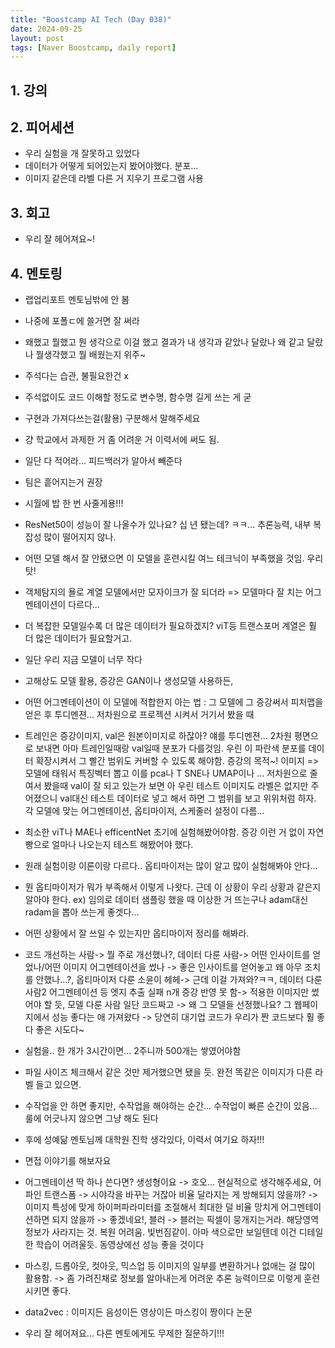 ```yaml
---
title: "Boostcamp AI Tech (Day 038)"
date: 2024-09-25
layout: post
tags: [Naver Boostcamp, daily report]
---
```

## 1. 강의

## 2. 피어세션
- 우리 실험을 개 잘못하고 있었다
- 데이터가 어떻게 되어있는지 봤어야했다. 분포... 
- 이미지 같은데 라벨 다른 거 지우기 프로그램 사용

## 3. 회고
- 우리 잘 헤어져요~!

## 4. 멘토링
- 랩업리포트 멘토님밖에 안 봄
- 나중에 포폴ㄷ에 쓸거면 잘 써라
- 왜했고 뭘했고 뭔 생각으로 이걸 했고 결과가 내 생각과 같았나 달랐나 왜 같고 달랐나 뭘생각했고 뭘 배웠는지 위주~
- 주석다는 습관, 불필요한건 x
- 주석없이도 코드 이해할 정도로 변수명, 함수명 길게 쓰는 게 굳
- 구현과 가져다쓰는걸(활용) 구분해서 말해주세요
- 걍 학교에서 과제한 거 좀 어려운 거 이력서에 써도 됨.
- 일단 다 적어라... 피드백러가 알아서 빼준다
- 팀은 흩어지는거 권장
- 시월에 밥 한 번 사줄게용!!!
- ResNet50이 성능이 잘 나올수가 있나요? 십 년 됐는데? ㅋㅋ... 추론능력, 내부 복잡성 많이 떨어지지 않나.
- 어떤 모델 해서 잘 안됐으면 이 모델을 훈련시킬 여느 테크닉이 부족했을 것임. 우리탓!
- 객체탐지의 욜로 계열 모델에서만 모자이크가 잘 되더라 => 모델마다 잘 치는 어그멘테이션이 다르다...
- 더 복잡한 모델일수록 더 많은 데이터가 필요하겠지?  viT등 트랜스포머 계열은 훨 더 많은 데이터가 필요할거고.
- 일단 우리 지금 모델이 너무 작다
- 고해상도 모델 활용, 증강은 GAN이나 생성모델 사용하든, 
- 어떤 어그멘테이션이 이 모델에 적합한지 아는 법 : 그 모델에 그 증강써서 피처맵을 얻은 후 투디멘젼... 저차원으로 프로젝션 시켜서 거기서 봤을 때 
- 트레인은 증강이미지, val은 원본이미지로 하잖아? 얘를 투디멘젼... 2차원 평면으로 보내면 아마 트레인일때랑 val일때 분포가 다를것임. 우린 이 파란색 분포를 데이터 확장시켜서 그 빨간 범위도 커버할 수 있도록 해야함. 증강의 목적~!
이미지 => 모델에 태워서 특징벡터 뽑고 이를 pca나 T SNE나 UMAP이나 ... 저차원으로 줄여서 봤을때 val이 잘 되고 있는가 보면 
아 우린 테스트 이미지도 라벨은 없지만 주어졌으니 val대신 테스트 데이터로 넣고 해서 하면 그 범위를 보고 위위처럼 하자.
각 모델에 맞는 어그멘테이션, 옵티마이저, 스케줄러 설정이 다름... 
- 최소한 viT나 MAE나 efficentNet 초기에 실험해봤어야함. 증강 이런 거 없이 자연빵으로 얼마나 나오는지 테스트 해봤어야 했다.
- 원래 실험이랑 이론이랑 다르다.. 옵티마이저는 많이 알고 많이 실험해봐야 안다... 
- 뭔 옵티마이저가 뭐가 부족해서 이렇게 나왓다. 근데 이 상황이 우리 상황과 같은지 알아야 한다.
ex) 임의로 데이터 샘플링 했을 때 이상한 거 뜨는구나 adam대신 radam을 뽑아 쓰는게 좋겟다...
- 어떤 상황에서 잘 쓰일 수 있는지만 옵티마이저 정리를 해봐라.
- 코드 개선하는 사람-> 뭘 주로 개선했나?, 데이터 다룬 사람-> 어떤 인사이트를 얻었나/어떤 이미지 어그멘테이션을 썼나 -> 좋은 인사이트를 얻어놓고 왜 아무 조치를 안했나...?, 옵티마이저 다룬 소윤이 헤헤-> 근데 이걸 가져와?ㅋㅋ, 데이터 다룬 사람2 어그멘테이션 등 엣지 추출 실패 n개 증강 반영 못 함-> 적용한 이미지만 썼어야 할 듯, 모델 다룬 사람 일단 코드짜고 -> 왜 그 모델들 선정했나요? 그 웹페이지에서 성능 좋다는 애 가져왔다 -> 당연히 대기업 코드가 우리가 짠 코드보다 훨 좋다 좋은 시도다~ 
- 실험을.. 한 개가 3시간이면... 2주니까 500개는 쌓였어야함
- 파일 사이즈 체크해서 같은 것만 제거했으면 됐을 듯. 완전 똑같은 이미지가 다른 라벨 들고 있으면.
- 수작업을 안 하면 좋지만, 수작업을 해야하는 순간... 수작업이 빠른 순간이 있음... 룰에 어긋나지 않으면 그냥 해도 된다
- 후에 성예닮 멘토님께 대학원 진학 생각있다, 이력서 여기요 하자!!!
- 면접 이야기를 해보자요
- 어그멘테이션 딱 하나 쓴다면? 생성형이요 -> 호오... 현실적으로 생각해주세요, 어파인 트랜스폼 -> 시야각을 바꾸는 거잖아 비율 달라지는 게 방해되지 않을까? -> 이미지 특성에 맞게 하이퍼파라미터를 조절해서 최대한 덜 비율 망치게 어그멘테이션하면 되지 않을까 -> 좋겠네요!, 블러 -> 블러는 픽셀이 뭉개지는거라. 해당영역 정보가 사라지는 것. 복원 어려움. 빛번짐같이. 아마 색으로만 보일텐데 이건 디테일한 학습이 어려울듯. 동영상에선 성능 좋을 것이다
- 마스킹, 드롭아웃, 컷아웃, 믹스업 등 이미지의 일부를 변환하거나 없애는 걸 많이 활용함. -> 좀 가려진채로 정보를 알아내는게 어려운 추론 능력이므로 이렇게 훈련 시키면 좋다. 
- data2vec : 이미지든 음성이든 영상이든 마스킹이 짱이다 논문

- 우리 잘 헤어져요... 다른 멘토에게도 무제한 질문하기!!!
